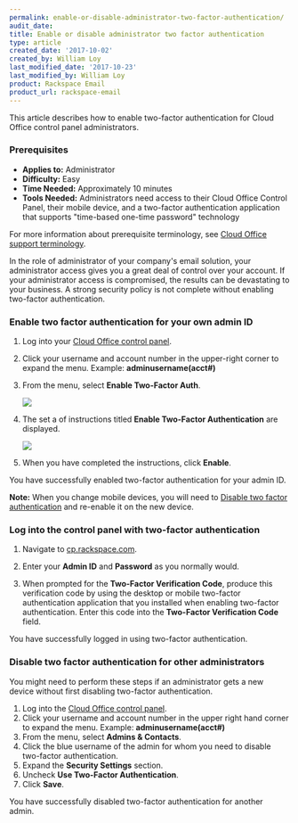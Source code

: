 ```yaml
---
permalink: enable-or-disable-administrator-two-factor-authentication/
audit_date:
title: Enable or disable administrator two factor authentication
type: article
created_date: '2017-10-02'
created_by: William Loy
last_modified_date: '2017-10-23'
last_modified_by: William Loy
product: Rackspace Email
product_url: rackspace-email
---
```


This article describes how to enable two-factor authentication for Cloud Office control panel administrators.

### Prerequisites

- **Applies to:** Administrator
- **Difficulty:** Easy
- **Time Needed:** Approximately 10 minutes
- **Tools Needed:** Administrators need access to their Cloud Office Control Panel, 
  their mobile device, and a two-factor authentication application that supports "time-based one-time password" technology

For more information about prerequisite terminology, see [Cloud Office support terminology](/how-to/cloud-office-support-terminology).

In the role of administrator of your company's email solution, your administrator access gives you a great deal of control over your account. If your administrator access is compromised, the results can be devastating to your business. A strong security policy is not complete without enabling two-factor authentication.


### Enable two factor authentication for your own admin ID

1. Log into your [Cloud Office control panel](cp.rackspace.com).

2. Click your username and account number in the upper-right corner to expand the menu. Example: **adminusername(acct#)**

3. From the menu, select **Enable Two-Factor Auth**.

    <img src="{% asset_path rackspace-email/enable-or-disable-administrator-two-factor-authentication/two_factor_dropdown.png %}"/>

4. The set a of instructions titled **Enable Two-Factor Authentication** are displayed.

    <img src="{% asset_path rackspace-email/enable-or-disable-administrator-two-factor-authentication/qr_code.png %}"/>

5. When you have completed the instructions, click **Enable**.

You have successfully enabled two-factor authentication for your admin ID.

**Note:** When you change mobile devices, you will need to [Disable two factor authentication](#disable-two-factor-authentication-for-other-administrators) and re-enable it on the new device.

### Log into the control panel with two-factor authentication

1. Navigate to [cp.rackspace.com](cp.rackspace.com).

2. Enter your **Admin ID** and **Password** as you normally would.

3. When prompted for the **Two-Factor Verification Code**, produce this verification code by using the desktop or mobile two-factor authentication application that you installed when enabling two-factor authentication. Enter this code into the **Two-Factor Verification Code** field.

You have successfully logged in using two-factor authentication.

### Disable two factor authentication for other administrators

You might need to perform these steps if an administrator gets a new device without first disabling two-factor authentication.

1. Log into the [Cloud Office control panel](cp.rackspace.com).
2. Click your username and account number in the upper right hand corner to expand the menu. Example: **adminusername(acct#)**
3. From the menu, select **Admins & Contacts**.
4. Click the blue username of the admin for whom you need to disable two-factor authentication.
5. Expand the **Security Settings** section.
6. Uncheck **Use Two-Factor Authentication**.
7. Click **Save**.

You have successfully disabled two-factor authentication for another admin.
